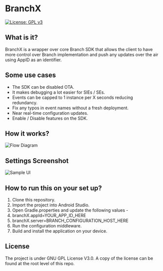 # BranchX

[![License: GPL v3](https://img.shields.io/badge/License-GPLv3-blue.svg)](https://www.gnu.org/licenses/gpl-3.0)
## What is it?
BranchX is a wrapper over core Branch SDK that allows the client to have more control over Branch implementation and push any updates over the air using AppID as an identifier.

## Some use cases

* The SDK can be disabled OTA.
* It makes debugging a lot easier for SIEs / SEs.
* Events can be capped to 1 instance per X seconds reducing redundancy.
* Fix any typos in event names without a fresh deployment.
* Near real-time configuration updates.
* Enable / Disable features on the SDK.

## How it works?
![Flow Diagram](https://lh3.googleusercontent.com/fife/AAWUweXRPxDIGLqeurWxqXh4i1h89Pmc4CN6d1aZ0cr66a70s-8CEjhmgzYhVEGsaBmOLX0oYHW7aSOJslbWuVoyayJD9AkxunGX3yCMQ8Zhcz08JgszAiB06TGmhO0DevQejcFZNdFlBpwgEkWiNCkD1FlRRDZGD3YYP2Z-UkblWHXdFQrvRLOI8VTTVNLn3Ch_P9h7UQohxn4-cv9rHe0Y9jmbulSuUL6obLAVN9u4LNoeBM-kn6cozlbvqDGZZWBYDLCfs00hmMNWR_KScOnnaup5ytGQRq0f33zEu5Y1ygywfsRnim9lPWQp9A87xu2G6_iB3AJFGgzamTK2AXUo9SE43KtobYNudRuoN9QrLK7Cw8GDc3spfMQRmnPowXYr7pqZik_zhVtC48cD69IJQVV8o5Z_Wey6nRs04guMqQiBFz16OhPDAaBEu6KzN1atUyALj495zyOGDQsinzKJr90pCfPJpYbqw6lz4blTBtpgzNyxtHrEYXhYKN0f1zi_hyKymfOZL_uKZXKw0_HAl9uIBt1MOIWBrsMiH7g1MqjxLMnLls0Uvj7NA-1LaeydSrj6EulSBweP1GlaHq5RMX9hXzt_Bc8vmA6AJDW4ZvVETmjgVQ-w7jr3xkY5Zb_BvQdG8gAp-B9VJSgT0x5Ylv3x2ACOLgApxphsV6ZUhlqofq0FfvDVLaEc6LzLdr-caqfaAiSscbSnkDQ91IRL0H8oh5tCpK9OhvMjUYS6SIHg7SNjrk30y3JegOuPX9TZwdcWqMwJY9SDYF0_HSk=w640-h400-k)

## Settings Screenshot

![Sample UI ](https://lh3.googleusercontent.com/fife/AAWUweVlnhj7tkMXRdiJxhcxa55KAiHCkf80X8Xvku44Rm-EnPw6WyvRrX_NL9d7VC9Xn7ZMnvQ23eFH30PgMzwymmOn4yG8nrMQpCDo4bGXMI4WXbsr4MlDJcIkBoCcYpc1Hc7g0GM77rkQ79Y9wuIt_l-rOlvrPvuDoqCAJdht5uA90udCsaJKPduA20_eoto_25a4TrAG7BTHZvPKBMA8p0A_JsfoaKDpuqPmoWXoVdzATb7JhLUo8feMCuyVyvMcp3LYZgx_ok_JeJLCGLIsC8_y19ioVKDFYtwtLazsVJ8qVhMmPZTYiD3mmA5GoGXs7KdDM8QM837WkRKHoMW5LY62zYrHcqNK-XqKSkCOUie1j0aa1apcWOHonIJ92y9NmmvyMa915Qkj-5C13GgcR-jC1mQTwGYLrv0vNq6kTTFfGvVJcbv8pAPEmQL7-xhcpRV5gznkENgtMAtwLdl7CMYFNhsiF06z3SufUT4s_eJErrHig5APMCabUjk3hOdNm5d0jbWVxUwkJgVSHc9tHocGBueTi70JRLrJ55-Zp0zTxZR_ez_Nv31qUvEhy_FNaB77sQbR_OH0SQ7HygFFgJtfsuOPG7xepZMr4Hr4pLsNfAQ6E7UboUZIK-Tw4pwTehY9ZO5kqZLc_EqsEd4QIpU0MOZh1gJSXa57Mu_JoUa7nbQWbvSTwe2WD7cAlNT1cdWCWRS4Fx8PFLgZQfzbNrNIHu2bTWiPdqjHFXP6XMu0Y5JJFXUNMvMgs6KXsP82CD-hEBJ_vDxZJ7IUrO4=w640-h400-k)


## How to run this on your set up?

1. Clone this repository.
2. Import the project into Android Studio.
3. Open Gradle.properties and update the following values -
1. branchX.appId=YOUR_APP_ID_HERE
2. branchX.server=BRANCH_CONFIGURATION_HOST_HERE
4. Run the configuration middleware.
5. Build and install the application on your device.

## License

The project is under GNU GPL License V3.0. A copy of the license can be found at the root level of this repo.